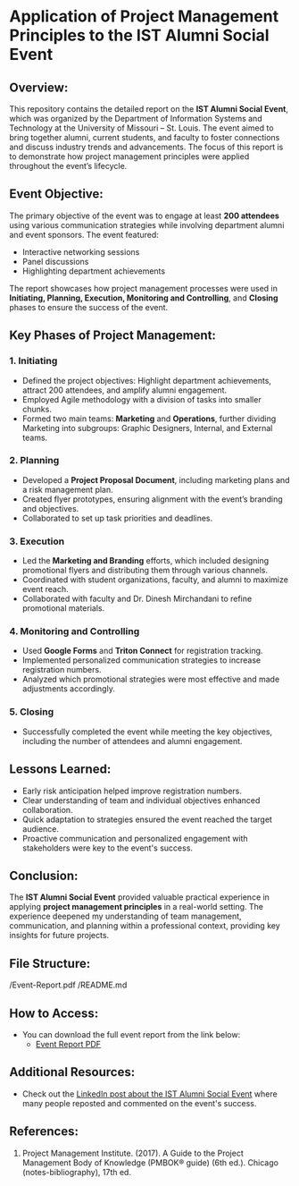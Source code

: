 # Application of Project Management Principles to the IST Alumni Social Event

## Overview:
This repository contains the detailed report on the **IST Alumni Social Event**, which was organized by the Department of Information Systems and Technology at the University of Missouri – St. Louis. The event aimed to bring together alumni, current students, and faculty to foster connections and discuss industry trends and advancements. The focus of this report is to demonstrate how project management principles were applied throughout the event’s lifecycle.

## Event Objective:
The primary objective of the event was to engage at least **200 attendees** using various communication strategies while involving department alumni and event sponsors. The event featured:
- Interactive networking sessions
- Panel discussions
- Highlighting department achievements

The report showcases how project management processes were used in **Initiating, Planning, Execution, Monitoring and Controlling**, and **Closing** phases to ensure the success of the event.

## Key Phases of Project Management:
### 1. **Initiating**
- Defined the project objectives: Highlight department achievements, attract 200 attendees, and amplify alumni engagement.
- Employed Agile methodology with a division of tasks into smaller chunks.
- Formed two main teams: **Marketing** and **Operations**, further dividing Marketing into subgroups: Graphic Designers, Internal, and External teams.
  
### 2. **Planning**
- Developed a **Project Proposal Document**, including marketing plans and a risk management plan.
- Created flyer prototypes, ensuring alignment with the event’s branding and objectives.
- Collaborated to set up task priorities and deadlines.

### 3. **Execution**
- Led the **Marketing and Branding** efforts, which included designing promotional flyers and distributing them through various channels.
- Coordinated with student organizations, faculty, and alumni to maximize event reach.
- Collaborated with faculty and Dr. Dinesh Mirchandani to refine promotional materials.

### 4. **Monitoring and Controlling**
- Used **Google Forms** and **Triton Connect** for registration tracking.
- Implemented personalized communication strategies to increase registration numbers.
- Analyzed which promotional strategies were most effective and made adjustments accordingly.

### 5. **Closing**
- Successfully completed the event while meeting the key objectives, including the number of attendees and alumni engagement.

## Lessons Learned:
- Early risk anticipation helped improve registration numbers.
- Clear understanding of team and individual objectives enhanced collaboration.
- Quick adaptation to strategies ensured the event reached the target audience.
- Proactive communication and personalized engagement with stakeholders were key to the event's success.

## Conclusion:
The **IST Alumni Social Event** provided valuable practical experience in applying **project management principles** in a real-world setting. The experience deepened my understanding of team management, communication, and planning within a professional context, providing key insights for future projects.

## File Structure:
/Event-Report.pdf /README.md

## How to Access:
- You can download the full event report from the link below:
  - [Event Report PDF](./Closing-Project-Report.pdf)

## Additional Resources:
- Check out the [LinkedIn post about the IST Alumni Social Event](https://www.linkedin.com/posts/sowmya-kumpatla_istalumnisocial-umsl-collegeofbusiness-activity-7262923897048576000-BtTK?utm_source=share&utm_medium=member_desktop&rcm=ACoAADClM1YBPq30oEY9VXTU1ObBc9wrOD8klNA) where many people reposted and commented on the event's success.

## References:
1. Project Management Institute. (2017). A Guide to the Project Management Body of Knowledge (PMBOK® guide) (6th ed.). Chicago (notes-bibliography), 17th ed.
